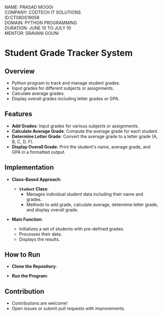 NAME: PRASAD MOOGI   
COMPANY: CODTECH IT SOLUTIONS   
ID:CT08DS19058   
DOMAIN: PYTHON PROGRAMMING     
DURATION: JUNE 10 TO JULY 10  
MENTOR: SRAVANI GOUNI

# Student Grade Tracker System

## Overview

- Python program to track and manage student grades.
- Input grades for different subjects or assignments.
- Calculate average grades.
- Display overall grades including letter grades or GPA.

## Features

- **Add Grades**: Input grades for various subjects or assignments.
- **Calculate Average Grade**: Compute the average grade for each student.
- **Determine Letter Grade**: Convert the average grade to a letter grade (A, B, C, D, F).
- **Display Overall Grade**: Print the student's name, average grade, and GPA in a formatted output.

## Implementation

- **Class-Based Approach**:
  - **`Student` Class**:
    - Manages individual student data including their name and grades.
    - Methods to add grade, calculate average, determine letter grade, and display overall grade.

- **Main Function**:
  - Initializes a set of students with pre-defined grades.
  - Processes their data.
  - Displays the results.

## How to Run

- **Clone the Repository**:

- **Run the Program**:


## Contribution

- Contributions are welcome!
- Open issues or submit pull requests with improvements.
